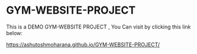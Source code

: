 # GYM-WEBSITE-PROJECT
This is a DEMO GYM-WEBSITE PROJECT , You Can  visit by clicking this link below:

https://ashutoshmoharana.github.io/GYM-WEBSITE-PROJECT/
